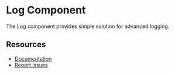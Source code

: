 Log Component
======================
The Log component provides simple solution for advanced logging.

Resources
---------
* [Documentation][1]
* [Report issues][2]

[1]: https://www.webiik.com
[2]: https://github.com/webiik/webiik/issues